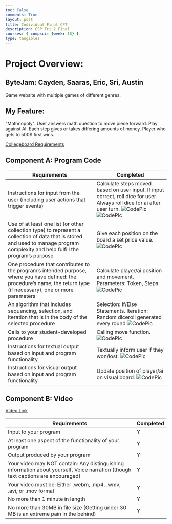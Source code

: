 ```yaml
---
toc: False
comments: True
layout: post
title: Individual Final CPT 
description: CSP Tri 2 Final 
courses: { compsci: {week: 18} }
type: tangibles
---
```


# Project Overview: 
## ByteJam: Cayden, Saaras, Eric, Sri, Austin 

Game website with multiple games of different genres. 

## My Feature: 

"Mathnopoly". User answers math question to move piece forward. Play against AI. Each step gives or takes differing amounts of money. Player who gets to 500$ first wins. 

[Collegeboard Requirements](https://apcentral.collegeboard.org/media/pdf/ap-csp-student-task-directions.pdf)

## Component A: Program Code 

| Requirements | Completed | 
| --------------- | -----------------| 
| Instructions for input from the user (including user actions that trigger events) | Calculate steps moved based on user input. If input correct, roll dice for user. Always roll dice for ai after user turn.  ![CodePic](https://media.discordapp.net/attachments/974516458300256316/1211222389736738876/input.png?ex=65ed69c1&is=65daf4c1&hm=26e1794eeb3ccd6a145879212014f5550f4096d2b4954cf0ba8730fd0554c128&=&format=webp&quality=lossless&width=2700&height=156) ![CodePic](https://media.discordapp.net/attachments/974516458300256316/1211222389463973948/inputinstructions.png?ex=65ed69c1&is=65daf4c1&hm=a55a51fab4574540f4c855649afe34d13a964ea7539146dab9aa1dd662b83e8f&=&format=webp&quality=lossless&width=798&height=1306)  |
| Use of at least one list (or other collection type) to represent a collection of data that is stored and used to manage program complexity and help fulfill the program’s purpose | Give each position on the board a set price value. ![CodePic](https://media.discordapp.net/attachments/974516458300256316/1211222387861758002/list.png?ex=65ed69c0&is=65daf4c0&hm=eb9299bdf9bc6a28ebce7d5b0fe0091944633dabaff0ba6488ff250021b8f494&=&format=webp&quality=lossless&width=872&height=1306) | 
| One procedure that contributes to the program’s intended purpose, where you have defined: the procedure’s name, the return type (if necessary), one or more parameters | Calculate player/ai position and movement. Parameters: Token, Steps. ![CodePic](https://media.discordapp.net/attachments/974516458300256316/1211222388184973342/procedure.png?ex=65ed69c0&is=65daf4c0&hm=0a40071a28e12eae8483c4ddd97e80f6c8913b835752ff2f0427894085ddcb49&=&format=webp&quality=lossless&width=1664&height=1306) |
| An algorithm that includes sequencing, selection, and iteration that is in the body of the selected procedure | Selection: If/Else Statements. Iteration: Random diceroll generated every round ![CodePic](https://media.discordapp.net/attachments/974516458300256316/1211222388474122350/calls.png?ex=65ed69c0&is=65daf4c0&hm=3f8dc064b318d2781ef69b730d51472ea75cb02080bb33863a898d5fecd0feaa&=&format=webp&quality=lossless&width=1916&height=1306) |
| Calls to your student-developed procedure | Calling move function. ![CodePic](https://media.discordapp.net/attachments/974516458300256316/1211222388474122350/calls.png?ex=65ed69c0&is=65daf4c0&hm=3f8dc064b318d2781ef69b730d51472ea75cb02080bb33863a898d5fecd0feaa&=&format=webp&quality=lossless&width=1916&height=1306) |
| Instructions for textual output based on input and program functionality | Textually inform user if they won/lost. ![CodePic](https://media.discordapp.net/attachments/974516458300256316/1211222388763791390/textual_output.png?ex=65ed69c0&is=65daf4c0&hm=82237624f81da02eae42c929bbbc16bad1849b7760d02e06fe660726fafac354&=&format=webp&quality=lossless&width=1544&height=752) |
| Instructions for visual output based on input and program functionality | Update position of player/ai on visual board. ![CodePic](https://media.discordapp.net/attachments/974516458300256316/1211222389082423356/visual_output.png?ex=65ed69c0&is=65daf4c0&hm=f5af7a71f35a1a1effcdf78d02d0edb4c31e0d0809a01170d19299f6ddaf7a57&=&format=webp&quality=lossless&width=2392&height=1306) |

## Component B: Video 

[Video Link](https://drive.google.com/file/d/1KjlpJy_48aSA7advRmZtXWsOxSPQu-2E/view?usp=sharing)

| Requirements | Completed | 
| --------------- | -----------------| 
| Input to your program | Y |
| At least one aspect of the functionality of your program | Y |
| Output produced by your program | Y |
| Your video may NOT contain: Any distinguishing information about yourself, Voice narration (though text captions are encouraged) | Y |
| Your video must be: Either .webm, .mp4, .wmv, .avi, or .mov format | Y |
| No more than 1 minute in length | Y |
| No more than 30MB in file size (Getting under 30 MB is an extreme pain in the behind) | Y |



